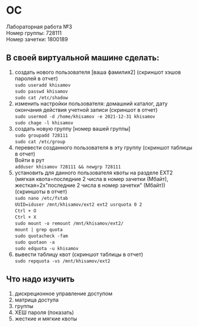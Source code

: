 # OC
Лабораторная работа №3  
Номер группы: 728111  
Номер зачетки: 1800189
## В своей виртуальной машине сделать:
1. создать нового пользователя [ваша фамилия2] (скриншот хэшов паролей в отчет)  
`sudo useradd khisamov`  
`sudo passwd khisamov`  
`sudo cat /etc/shadow`  
2. изменить настройки пользователя: домашний каталог, дату окончания действия учетной записи (скриншот в отчет)  
`sudo usermod -d /home/khisamov -e 2021-12-31 khisamov`  
`sudo chage -l khisamov`  
3. создать новую группу [номер вашей группы]  
`sudo groupadd 728111`  
`sudo cat /etc/group`  
4. перевести созданного пользователя в эту группу (скриншот таблицы в отчет)  
Войти в рут  
`adduser khisamov 728111 && newgrp 728111`  
5. установить для данного пользователя квоты на  разделе EXT2  (мягкая квота=последние 2 числа в номер зачетки (Мбайт), жесткая=2x"последние 2 числа в номер зачетки" (Мбайт)) (скриншоты в отчет)  
`sudo nano /etc/fstab`  
`UUID=iduser /mnt/khisamov/ext2 ext2 usrquota 0 2`  
`Ctrl + O`  
`Ctrl + X`  
`sudo mount -o remount /mnt/khisamov/ext2/`  
`mount | grep quota`  
`sudo quotacheck -fam`  
`sudo quotaon -a`  
`sudo edquota -u khisamov`  
6. вывести таблицу квот (скриншот таблицы в отчет)  
`sudo repquota -vs /mnt/khisamov/ext2`  
## Что надо изучить
1. дискреционное управление доступом
2. матрица доступа
3. группы
4. ХЕШ пароля (показать)
5. жесткие и мягкие квоты
